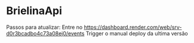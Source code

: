 # BrielinaApi

Passos para atualizar:
Entre no https://dashboard.render.com/web/srv-d0r3bcadbo4c73a08ej0/events
Trigger o manual deploy da ultima versão
